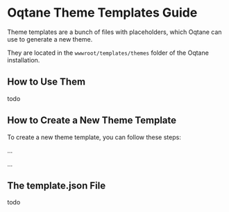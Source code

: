 
# Oqtane Theme Templates Guide

Theme templates are a bunch of files with placeholders, which Oqtane can use to generate a new theme.

They are located in the `wwwroot/templates/themes` folder of the Oqtane installation.

## How to Use Them

todo

## How to Create a New Theme Template

To create a new theme template, you can follow these steps:

...


...

## The template.json File

todo
